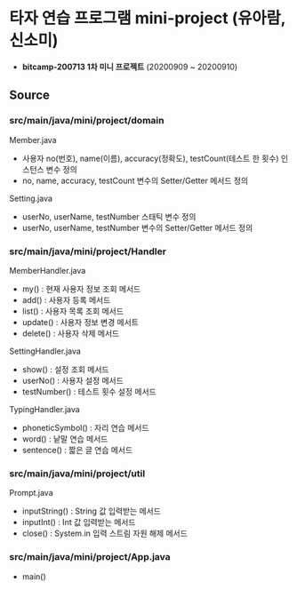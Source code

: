 # 타자 연습 프로그램 mini-project (유아람, 신소미)
- **bitcamp-200713 1차 미니 프로젝트** (20200909 ~ 20200910)

## Source

### src/main/java/mini/project/domain
Member.java
 - 사용자 no(번호), name(이름), accuracy(정확도), testCount(테스트 한 횟수) 인스턴스 변수 정의
 - no, name, accuracy, testCount 변수의 Setter/Getter 메서드 정의
 
Setting.java
 - userNo, userName, testNumber 스태틱 변수 정의
 - userNo, userName, testNumber 변수의  Setter/Getter 메서드 정의

### src/main/java/mini/project/Handler
MemberHandler.java
 - my() : 현재 사용자 정보 조회 메서드
 - add() : 사용자 등록 메서드
 - list() : 사용자 목록 조회 메서드
 - update() : 사용자 정보 변경 메서트
 - delete() : 사용자 삭제 메서드
 
SettingHandler.java
 - show() : 설정 조회 메서드
 - userNo() : 사용자 설정 메서드
 - testNumber() : 테스트 횟수 설정 메서드
 
TypingHandler.java
 - phoneticSymbol() : 자리 연습 메서드
 - word() : 낱말 연습 메서드
 - sentence() : 짧은 글 연습 메서드

### src/main/java/mini/project/util
Prompt.java
 - inputString() : String 값 입력받는 메서드
 - inputInt() : Int 값 입력받는 메서드
 - close() : System.in 입력 스트림 자원 해제 메서드

### src/main/java/mini/project/App.java
 - main()
